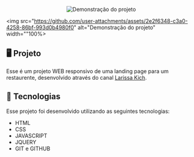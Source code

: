 <p align="center">
  <img src="https://github.com/user-attachments/assets/a20015ac-6b5d-48d0-af48-727a16942300" alt="Demonstração do projeto" width=""100%>

  <img src="https://github.com/user-attachments/assets/2e2f6348-c3a0-4258-86bf-993d0b4980f0" alt="Demonstração do projeto" width=""100%>
</p>

## 🖥️ Projeto
Esse é um projeto WEB responsivo de uma landing page para um restaurente, desenvolvido através do canal [Larissa Kich](https://www.youtube.com/@larissakich).

## 🚀 Tecnologias
Esse projeto foi desenvolvido utilizando as seguintes tecnologias:

- HTML
- CSS
- JAVASCRIPT
- JQUERY
- GIT e GITHUB